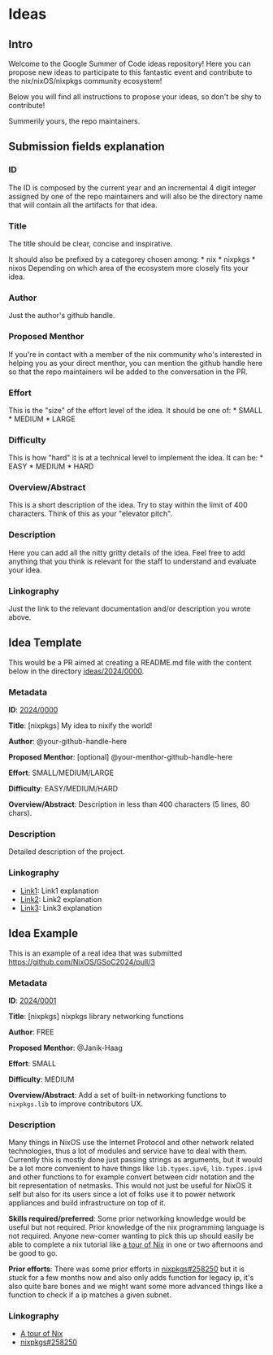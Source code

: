 # Ideas

## Intro

Welcome to the Google Summer of Code ideas repository!
Here you can propose new ideas to participate to this fantastic event 
and contribute to the nix/nixOS/nixpkgs community ecosystem!

Below you will find all instructions to propose your ideas, so don't be shy
to contribute!

Summerily yours,
the repo maintainers.

## Submission fields explanation

### ID
The ID is composed by the current year and an incremental 4 digit integer
assigned by one of the repo maintainers and will also be the directory name
that will contain all the artifacts for that idea.

### Title
The title should be clear, concise and inspirative.

It should also be prefixed by a categorey chosen among:
    * nix
    * nixpkgs
    * nixos
Depending on which area of the ecosystem more closely fits your idea.

### Author
Just the author's github handle.

### Proposed Menthor
If you're in contact with a member of the nix community who's interested in
helping you as your direct menthor, you can mention the github handle here so
that the repo maintainers wil be added to the conversation in the PR.

### Effort
This is the "size" of the effort level of the idea. It should be one of:
    * SMALL
    * MEDIUM
    * LARGE

### Difficulty
This is how "hard" it is at a technical level to implement the idea. It can be:
    * EASY
    * MEDIUM
    * HARD
### Overview/Abstract
This is a short description of the idea. Try to stay within the limit of 400
characters. Think of this as your "elevator pitch".
### Description
Here you can add all the nitty gritty details of the idea. Feel free to add
anything that you think is relevant for the staff to understand and evaluate
your idea.
### Linkography
Just the link to the relevant documentation and/or description you wrote
above.

## Idea Template

This would be a PR aimed at creating a README.md file with the content below
in the directory [ideas/2024/0000](./ideas/2024/0000).

### Metadata

**ID**: [2024/0000](./ideas/2024/0000)

**Title**: [nixpkgs] My idea to nixify the world!

**Author**: @your-github-handle-here

**Proposed Menthor**: [optional] @your-menthor-github-handle-here

**Effort**: SMALL/MEDIUM/LARGE

**Difficulty**: EASY/MEDIUM/HARD

**Overview/Abstract**: Description in less than 400 characters (5 lines, 80 chars).

### Description

Detailed description of the project.

### Linkography

* [Link1](https://localhost/THIS_IS_CLEARLY_A_BROKEN_LINK): Link1 explanation
* [Link2](https://localhost/THIS_IS_CLEARLY_A_BROKEN_LINK): Link2 explanation
* [Link3](https://localhost/THIS_IS_CLEARLY_A_BROKEN_LINK): Link3 explanation

## Idea Example

This is an example of a real idea that was submitted https://github.com/NixOS/GSoC2024/pull/3

### Metadata

**ID**: [2024/0001](./ideas/2024/0001)

**Title**: [nixpkgs] nixpkgs library networking functions

**Author**: FREE

**Proposed Menthor**: @Janik-Haag

**Effort**: SMALL

**Difficulty**: MEDIUM

**Overview/Abstract**: Add a set of built-in networking functions to
`nixpkgs.lib` to improve contributors UX.

### Description

Many things in NixOS use the Internet Protocol and other network related
technologies, thus a lot of modules and service have to deal with them.
Currently this is mostly done just passing strings as arguments, but it would
be a lot more convenient to have things like `lib.types.ipv6`, `lib.types.ipv4`
and other functions to for example convert between cidr notation and the bit
representation of netmasks. This would not just be useful for NixOS it self but
also for its users since a lot of folks use it to power network appliances and
build infrastructure on top of it.

**Skills required/preferred**:
Some prior networking knowledge would be useful but not required.
Prior knowledge of the nix programming language is not required.
Anyone new-comer wanting to pick this up should easily be able to complete a
nix tutorial like [a tour of Nix](https://nixcloud.io/tour/?id=introduction/nix)
in one or two afternoons and be good to go.

**Prior efforts**:
There was some prior efforts in
[nixpkgs#258250](https://github.com/NixOS/nixpkgs/pull/258250) but it is stuck
for a few months now and also only adds function for legacy ip, it's also quite
bare bones and we might want some more advanced things like a function to check
if a ip matches a given subnet.

### Linkography

* [A tour of Nix](https://nixcloud.io/tour/?id=introduction/nix)
* [nixpkgs#258250](https://github.com/NixOS/nixpkgs/pull/258250)
